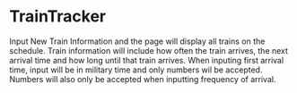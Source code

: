 # TrainTracker

Input New Train Information and the page will display all trains on the schedule.
Train information will include how often the train arrives, the next arrival time and how long until that train arrives.
When inputing first arrival time, input will be in military time and only numbers wil be accepted.
Numbers will also only be accepted when inputting frequency of arrival.